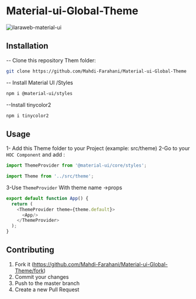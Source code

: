# Material-ui-Global-Theme

![ilaraweb-material-ui](https://user-images.githubusercontent.com/45122941/101259945-7c22f600-3741-11eb-8847-20a870fb114d.jpg)

## Installation

 -- Clone this repository Them folder:
```sh
git clone https://github.com/Mahdi-Farahani/Material-ui-Global-Theme
```
 -- Install Material UI /Styles
 ```sh
npm i @material-ui/styles
```
--Install tinycolor2
 ```sh
npm i tinycolor2
```
## Usage 
1- Add this Theme folder to your Project (example: src/theme)
2-Go to your ``HOC Component`` and add :
```js
import ThemeProvider from '@material-ui/core/styles';
```
```js
import Theme from '../src/theme';
```
3-Use ``ThemeProvider`` With theme name ->props
```js
export default function App() {
  return (
    <ThemeProvider theme={theme.default}>
      <App/>
    </ThemeProvider>
  );
}
```


## Contributing

1. Fork it (<https://github.com/Mahdi-Farahani/Material-ui-Global-Theme/fork>)
2. Commit your changes 
4. Push to the master branch 
5. Create a new Pull Request


